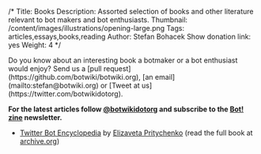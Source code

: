 /*
Title: Books
Description: Assorted selection of books and other literature relevant to bot makers and bot enthusiasts.
Thumbnail: /content/images/illustrations/opening-large.png
Tags: articles,essays,books,reading
Author: Stefan Bohacek
Show donation link: yes
Weight: 4
*/

<div class="note" markdown=1>
Do you know about an interesting book a botmaker or a bot enthusiast would enjoy? Send us a [pull request](https://github.com/botwiki/botwiki.org), [an email](mailto:stefan@botwiki.org) or [Tweet at us](https://twitter.com/botwikidotorg).
</div>

**For the latest articles follow [@botwikidotorg](https://twitter.com/botwikidotorg) and subscribe to the [Bot! zine](http://botzine.org/) newsletter.**

- [Twitter Bot Encyclopedia](http://leeeeza.com/twitter-bot-encyclopedia.html) by [Elizaveta Pritychenko](http://leeeeza.com/) (read the full book at [archive.org](https://archive.org/stream/twitter_bot_encyclopedia_with_cover#page/n0/mode/2up))
